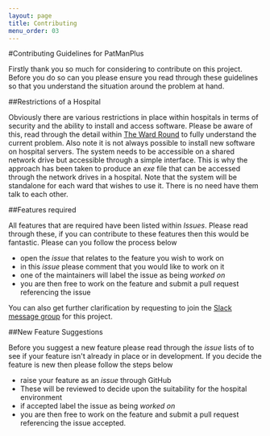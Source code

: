 ```yaml
---
layout: page
title: Contributing
menu_order: 03
---
```


#Contributing Guidelines for PatManPlus

Firstly thank you so much for considering to contribute on this project. Before you do so can you please ensure you read through these guidelines so that you understand the situation around the problem at hand.


##Restrictions of a Hospital

Obviously there are various restrictions in place within hospitals in terms of security and the ability to install and access software. Please be aware of this, read through the detail within <a href="The Ward Round.md">The Ward Round</a> to fully understand the current problem. Also note it is not always possible to install new software on hospital servers. The system needs to be accessible on a shared network drive but accessible through a simple interface. This is why the approach has been taken to produce an _exe_ file that can be accessed through the network drives in a hospital. Note that the system will be standalone for each ward that wishes to use it. There is no need have them talk to each other.

##Features required

All features that are required have been listed within _Issues_. Please read through these, if you can contribute to these features then this would be fantastic. Please can you follow the process below

- open the _issue_ that relates to the feature you wish to work on
- in this _issue_ please comment that you would like to work on it
- one of the maintainers will label the issue as being _worked on_
- you are then free to work on the feature and submit a pull request referencing the issue

You can also get further clarification by requesting to join the <a href="https://patmanplus.slack.com/messages/general/">Slack message group</a> for this project.

##New Feature Suggestions

Before you suggest a new feature please read through the _issue_ lists of to see if your feature isn't already in place or in development. If you decide the feature is new then please follow the steps below

- raise your feature as an _issue_ through GitHub
- These will be reviewed to decide upon the suitability for the hospital environment
- if accepted label the issue as being _worked on_
- you are then free to work on the feature and submit a pull request referencing the issue accepted.
